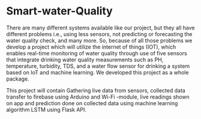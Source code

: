 # Smart-water-Quality
There are many different systems available like our project, but they all have different problems i.e.,
using less sensors, not predicting or forecasting the water quality check, and many more. So,
because of all those problems we develop a project which will utilize the internet of things (IOT),
which enables real-time monitoring of water quality through use of five sensors 
that integrate drinking water quality measurements such as PH, temperature, turbidity, 
TDS, and a water flow sensor for drinking a system based on IoT and machine learning.
We developed this project as a whole package. 

This project will contain Gathering live data from sensors, collected data transfer to firebase using Arduino 
and Wi-Fi -module, live readings shown on app and prediction done on collected data using machine learning algorithm LSTM using Flask API.
